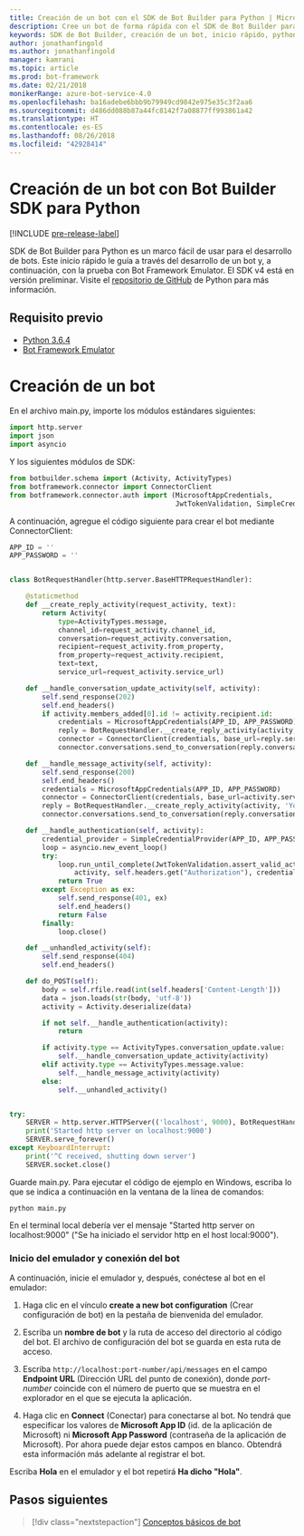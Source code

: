 ```yaml
---
title: Creación de un bot con el SDK de Bot Builder para Python | Microsoft Docs
description: Cree un bot de forma rápida con el SDK de Bot Builder para Python.
keywords: SDK de Bot Builder, creación de un bot, inicio rápido, python, introducción
author: jonathanfingold
ms.author: jonathanfingold
manager: kamrani
ms.topic: article
ms.prod: bot-framework
ms.date: 02/21/2018
monikerRange: azure-bot-service-4.0
ms.openlocfilehash: ba16adebe6bbb9b79949cd9842e975e35c3f2aa6
ms.sourcegitcommit: d486dd088b87a44fc8142f7a08877ff993861a42
ms.translationtype: HT
ms.contentlocale: es-ES
ms.lasthandoff: 08/26/2018
ms.locfileid: "42928414"
---
```

# <a name="create-a-bot-with-the-bot-builder-sdk-for-python"></a>Creación de un bot con Bot Builder SDK para Python
[!INCLUDE [pre-release-label](../includes/pre-release-label.md)]

SDK de Bot Builder para Python es un marco fácil de usar para el desarrollo de bots. Este inicio rápido le guía a través del desarrollo de un bot y, a continuación, con la prueba con Bot Framework Emulator. El SDK v4 está en versión preliminar. Visite el [repositorio de GitHub](https://github.com/Microsoft/botbuilder-python) de Python para más información. 

## <a name="pre-requisite"></a>Requisito previo
- [Python 3.6.4](https://www.python.org/downloads/) 
- [Bot Framework Emulator](https://github.com/Microsoft/BotFramework-Emulator/releases)

# <a name="create-a-bot"></a>Creación de un bot
En el archivo main.py, importe los módulos estándares siguientes:

```python
import http.server
import json
import asyncio
```

Y los siguientes módulos de SDK:
```python
from botbuilder.schema import (Activity, ActivityTypes)
from botframework.connector import ConnectorClient
from botframework.connector.auth import (MicrosoftAppCredentials,
                                         JwtTokenValidation, SimpleCredentialProvider)
```
A continuación, agregue el código siguiente para crear el bot mediante ConnectorClient:
```python
APP_ID = ''
APP_PASSWORD = ''


class BotRequestHandler(http.server.BaseHTTPRequestHandler):

    @staticmethod
    def __create_reply_activity(request_activity, text):
        return Activity(
            type=ActivityTypes.message,
            channel_id=request_activity.channel_id,
            conversation=request_activity.conversation,
            recipient=request_activity.from_property,
            from_property=request_activity.recipient,
            text=text,
            service_url=request_activity.service_url)

    def __handle_conversation_update_activity(self, activity):
        self.send_response(202)
        self.end_headers()
        if activity.members_added[0].id != activity.recipient.id:
            credentials = MicrosoftAppCredentials(APP_ID, APP_PASSWORD)
            reply = BotRequestHandler.__create_reply_activity(activity, 'Hello and welcome to the echo bot!')
            connector = ConnectorClient(credentials, base_url=reply.service_url)
            connector.conversations.send_to_conversation(reply.conversation.id, reply)

    def __handle_message_activity(self, activity):
        self.send_response(200)
        self.end_headers()
        credentials = MicrosoftAppCredentials(APP_ID, APP_PASSWORD)
        connector = ConnectorClient(credentials, base_url=activity.service_url)
        reply = BotRequestHandler.__create_reply_activity(activity, 'You said: %s' % activity.text)
        connector.conversations.send_to_conversation(reply.conversation.id, reply)

    def __handle_authentication(self, activity):
        credential_provider = SimpleCredentialProvider(APP_ID, APP_PASSWORD)
        loop = asyncio.new_event_loop()
        try:
            loop.run_until_complete(JwtTokenValidation.assert_valid_activity(
                activity, self.headers.get("Authorization"), credential_provider))
            return True
        except Exception as ex:
            self.send_response(401, ex)
            self.end_headers()
            return False
        finally:
            loop.close()

    def __unhandled_activity(self):
        self.send_response(404)
        self.end_headers()

    def do_POST(self):
        body = self.rfile.read(int(self.headers['Content-Length']))
        data = json.loads(str(body, 'utf-8'))
        activity = Activity.deserialize(data)

        if not self.__handle_authentication(activity):
            return

        if activity.type == ActivityTypes.conversation_update.value:
            self.__handle_conversation_update_activity(activity)
        elif activity.type == ActivityTypes.message.value:
            self.__handle_message_activity(activity)
        else:
            self.__unhandled_activity()


try:
    SERVER = http.server.HTTPServer(('localhost', 9000), BotRequestHandler)
    print('Started http server on localhost:9000')
    SERVER.serve_forever()
except KeyboardInterrupt:
    print('^C received, shutting down server')
    SERVER.socket.close()
```


Guarde main.py. Para ejecutar el código de ejemplo en Windows, escriba lo que se indica a continuación en la ventana de la línea de comandos:
```
python main.py
```
En el terminal local debería ver el mensaje "Started http server on localhost:9000" ("Se ha iniciado el servidor http en el host local:9000").

### <a name="start-the-emulator-and-connect-your-bot"></a>Inicio del emulador y conexión del bot

A continuación, inicie el emulador y, después, conéctese al bot en el emulador:


1. Haga clic en el vínculo **create a new bot configuration** (Crear configuración de bot) en la pestaña de bienvenida del emulador. 

2. Escriba un **nombre de bot** y la ruta de acceso del directorio al código del bot. El archivo de configuración del bot se guarda en esta ruta de acceso.

3. Escriba `http://localhost:port-number/api/messages` en el campo **Endpoint URL** (Dirección URL del punto de conexión), donde *port-number* coincide con el número de puerto que se muestra en el explorador en el que se ejecuta la aplicación.

4. Haga clic en **Connect** (Conectar) para conectarse al bot. No tendrá que especificar los valores de **Microsoft App ID** (id. de la aplicación de Microsoft) ni **Microsoft App Password** (contraseña de la aplicación de Microsoft). Por ahora puede dejar estos campos en blanco. Obtendrá esta información más adelante al registrar el bot.

Escriba **Hola** en el emulador y el bot repetirá **Ha dicho "Hola"**.

## <a name="next-steps"></a>Pasos siguientes

> [!div class="nextstepaction"]
> [Conceptos básicos de bot](../v4sdk/bot-builder-basics.md)
